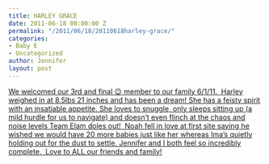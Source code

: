 ```yaml
---
title: HARLEY GRACE
date: 2011-06-18 00:00:00 Z
permalink: "/2011/06/18/20110618harley-grace/"
categories:
- Baby E
- Uncategorized
author: Jennifer
layout: post
---
```


<a title="HG" rel="attachment wp-att-1009" href="/teamelam/assets/images/HARLEY-GRACE/1308382538000-missing.jpg" /></a>

[We welcomed our 3rd and final 😉 member to our family 6/1/11.  Harley weighed in at 8.5lbs 21 inches and has been a dream! She has a feisty spirit with an insatiable appetite. She loves to snuggle, only sleeps sitting up (a mild hurdle for us to navigate) and doesn&#8217;t even flinch at the chaos and noise levels Team Elam doles out!  Noah fell in love at first site saying he wished we would have 20 more babies just like her whereas Ima&#8217;s quietly holding out for the dust to settle. Jennifer and I both feel so incredibly complete.  Love to ALL our friends and family!](http://www.flickr.com/photos/jenniferandJennifers_photos/sets/72157627077782870/)
